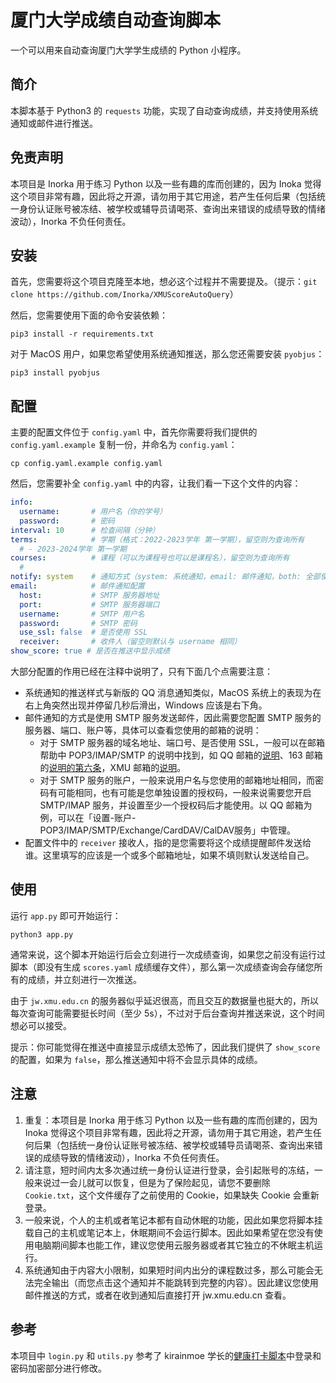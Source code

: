 # 厦门大学成绩自动查询脚本

一个可以用来自动查询厦门大学学生成绩的 Python 小程序。

## 简介

本脚本基于 Python3 的 `requests` 功能，实现了自动查询成绩，并支持使用系统通知或邮件进行推送。

## 免责声明

本项目是 Inorka 用于练习 Python 以及一些有趣的库而创建的，因为 Inoka 觉得这个项目非常有趣，因此将之开源，请勿用于其它用途，若产生任何后果（包括统一身份认证账号被冻结、被学校或辅导员请喝茶、查询出来错误的成绩导致的情绪波动），Inorka 不负任何责任。

## 安装

首先，您需要将这个项目克隆至本地，想必这个过程并不需要提及。（提示：`git clone https://github.com/Inorka/XMUScoreAutoQuery`）

然后，您需要使用下面的命令安装依赖：

```shell
pip3 install -r requirements.txt
```

对于 MacOS 用户，如果您希望使用系统通知推送，那么您还需要安装 `pyobjus`：

```shell
pip3 install pyobjus
```

## 配置

主要的配置文件位于 `config.yaml` 中，首先你需要将我们提供的 `config.yaml.example` 复制一份，并命名为 `config.yaml`：

```shell
cp config.yaml.example config.yaml
```

然后，您需要补全 `config.yaml` 中的内容，让我们看一下这个文件的内容：

```yaml
info:
  username:       # 用户名（你的学号）
  password:       # 密码
interval: 10      # 检查间隔（分钟）
terms:            # 学期（格式：2022-2023学年 第一学期），留空则为查询所有
  # - 2023-2024学年 第一学期
courses:          # 课程（可以为课程号也可以是课程名），留空则为查询所有
  # 
notify: system    # 通知方式（system: 系统通知，email: 邮件通知，both: 全部使用，留空则不通知）
email:            # 邮件通知配置
  host:           # SMTP 服务器地址
  port:           # SMTP 服务器端口
  username:       # SMTP 用户名
  password:       # SMTP 密码
  use_ssl: false  # 是否使用 SSL
  receiver:       # 收件人（留空则默认与 username 相同）
show_score: true # 是否在推送中显示成绩
```

大部分配置的作用已经在注释中说明了，只有下面几个点需要注意：

- 系统通知的推送样式与新版的 QQ 消息通知类似，MacOS 系统上的表现为在右上角突然出现并停留几秒后滑出，Windows 应该是右下角。
- 邮件通知的方式是使用 SMTP 服务发送邮件，因此需要您配置 SMTP 服务的服务器、端口、账户等，具体可以查看您使用的邮箱的说明：
    - 对于 SMTP 服务器的域名地址、端口号、是否使用 SSL，一般可以在邮箱帮助中 POP3/IMAP/SMTP 的说明中找到，如 QQ 邮箱的[说明](https://wx.mail.qq.com/list/readtemplate?name=app_intro.html#/agreement/authorizationCode)、163 邮箱的[说明的第六条](https://help.mail.163.com/faqDetail.do?code=d7a5dc8471cd0c0e8b4b8f4f8e49998b374173cfe9171305fa1ce630d7f67ac2a5feb28b66796d3b)，XMU 邮箱的[说明](https://net.xmu.edu.cn/info/1011/1045.htm)。
    - 对于 SMTP 服务的账户，一般来说用户名与您使用的邮箱地址相同，而密码有可能相同，也有可能是您单独设置的授权码，一般来说需要您开启 SMTP/IMAP 服务，并设置至少一个授权码后才能使用。以 QQ 邮箱为例，可以在「设置-账户-POP3/IMAP/SMTP/Exchange/CardDAV/CalDAV服务」中管理。
- 配置文件中的 `receiver` 接收人，指的是您需要将这个成绩提醒邮件发送给谁。这里填写的应该是一个或多个邮箱地址，如果不填则默认发送给自己。

## 使用

运行 `app.py` 即可开始运行：

```shell
python3 app.py
```

通常来说，这个脚本开始运行后会立刻进行一次成绩查询，如果您之前没有运行过脚本（即没有生成 `scores.yaml` 成绩缓存文件），那么第一次成绩查询会存储您所有的成绩，并立刻进行一次推送。

由于 `jw.xmu.edu.cn` 的服务器似乎延迟很高，而且交互的数据量也挺大的，所以每次查询可能需要挺长时间（至少 5s），不过对于后台查询并推送来说，这个时间想必可以接受。

提示：你可能觉得在推送中直接显示成绩太恐怖了，因此我们提供了 `show_score` 的配置，如果为 `false`，那么推送通知中将不会显示具体的成绩。

## 注意

1. 重复：本项目是 Inorka 用于练习 Python 以及一些有趣的库而创建的，因为 Inoka 觉得这个项目非常有趣，因此将之开源，请勿用于其它用途，若产生任何后果（包括统一身份认证账号被冻结、被学校或辅导员请喝茶、查询出来错误的成绩导致的情绪波动），Inorka 不负任何责任。
2. 请注意，短时间内太多次通过统一身份认证进行登录，会引起账号的冻结，一般来说过一会儿就可以恢复，但是为了保险起见，请您不要删除 `Cookie.txt`，这个文件缓存了之前使用的 Cookie，如果缺失 Cookie 会重新登录。
3. 一般来说，个人的主机或者笔记本都有自动休眠的功能，因此如果您将脚本挂载自己的主机或笔记本上，休眠期间不会运行脚本。因此如果希望在您没有使用电脑期间脚本也能工作，建议您使用云服务器或者其它独立的不休眠主机运行。
4. 系统通知由于内容大小限制，如果短时间内出分的课程数过多，那么可能会无法完全输出（而您点击这个通知并不能跳转到完整的内容）。因此建议您使用邮件推送的方式，或者在收到通知后直接打开 jw.xmu.edu.cn 查看。

## 参考

本项目中 `login.py` 和 `utils.py` 参考了 kirainmoe 学长的[健康打卡脚本](https://github.com/kirainmoe/auto-daily-health-report/tree/master)中登录和密码加密部分进行修改。
